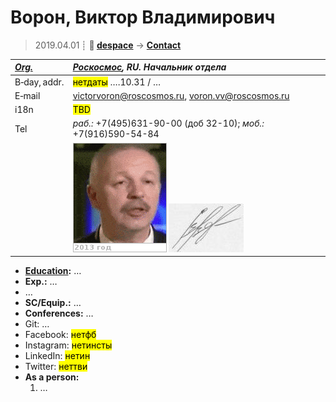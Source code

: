 # Ворон, Виктор Владимирович
> 2019.04.01 ┊ **🚀 [despace](index.md)** → **[Contact](contact.md)**

|*[Org.](contact.md)*|*[Роскосмос](zz_roskosmos.md), RU. Начальник отдела*|
|:--|:--|
|B‑day, addr.| <mark>нетдаты</mark> ….10.31 / … |
|E‑mail| <victorvoron@roscosmos.ru>, <voron.vv@roscosmos.ru> |
|i18n| <mark>TBD</mark> |
|Tel|*раб.:* +7(495)631-90-00 (доб 32-10); *моб.:* +7(916)590-54-84 |
|| ![](f/contact/v/voron_001_animated.gif) [![](f/contact/v/voron_001_sign_thumb.jpg)](f/contact/v/voron_001_sign.png) |

   - **[Education](edu.md):** …
   - **Exp.:** …
   - …
   - **SC/Equip.:** …
   - **Conferences:** …
   - Git: …
   - Facebook: <mark>нетфб</mark>
   - Instagram: <mark>нетинсты</mark>
   - LinkedIn: <mark>нетин</mark>
   - Twitter: <mark>неттви</mark>
   - **As a person:**
      1. …
